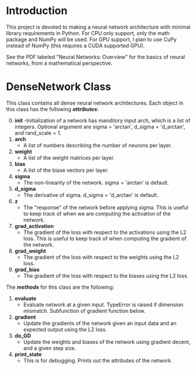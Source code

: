 # Introduction

This project is devoted to making a neural network architecture with minimal library requirements in Python. For CPU only support, only the math package and NumPy will be used. For GPU support, I plan to use CuPy instead of NumPy (this requires a CUDA supported GPU).

See the PDF labeled "Neural Networks: Overview" for the basics of neural networks, from a mathematical perspective.

# DenseNetwork Class
This class contains all dense neural network architectures. Each object in this class has the following ***attributes***:

0. **init** 
   -Initialization of a network has manditory input arch, which is a list of integers. Optional argument are sigma = 'arctan', d_sigma = 'd_arctan',  and rand_scale = 1. 
1. **arch**
   - A list of numbers describing the number of neurons per layer.
2. **weight**
   - A list of the weight matrices per layer.
3. **bias**
   - A list of the biase vectors per layer.
4. **sigma**
   - The non-linearity of the network. sigma = 'arctan' is default.
5. **d_sigma**
   - The derivative of sigma. d_sigma = 'd_arctan' is default.
6. **z**
   - The "response" of the network before applying sigma. This is useful to keep track of when we are computing the activation of the network.
7. **grad_activation**
   - The gradient of the loss with respect to the activations using the L2 loss. This is useful to keep track of when computing the gradient of the network. 
8. **grad_weight**
   - The gradient of the loss with respect to the weights using the L2 loss.
9. **grad_bias** 
   - The gradient of the loss with respect to the biases using the L2 loss.

The ***methods*** for this class are the following:
1. **evaluate**
   - Evaluate network at a given input. TypeError is raised if dimension mismatch. Subfunction of gradient function below.
2. **gradient**
   - Update the gradients of the network given an input data and an expected output using the L2 loss.
3. **do_GD**
   - Update the weights and biases of the network using gradient decent, and a given step size. 
4. **print_state**
   - This is for debugging. Prints out the attributes of the network.
